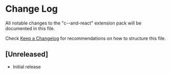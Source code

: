 # Change Log

All notable changes to the "c--and-react" extension pack will be documented in this file.

Check [Keep a Changelog](http://keepachangelog.com/) for recommendations on how to structure this file.

## [Unreleased]

- Initial release
